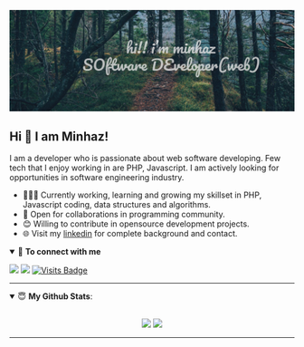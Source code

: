[![Header](https://raw.githubusercontent.com/minhaz11/minhaz11/master/readme_header.jpg "Header")](https://mi-minhaz.com/)
## Hi 👋 I am Minhaz! 

I am a developer who is passionate about web software developing. Few tech that I enjoy working in are PHP, Javascript. I am actively looking for opportunities in software engineering industry.

- 👨🏽‍💻 Currently working, learning and growing my skillset in PHP, Javascript coding, data structures and algorithms.
- 🤝 Open for collaborations in programming community.
- 😊 Willing to contribute in opensource development projects.
- 🌐 Visit my [linkedin](https://linkedin.com/in/engr-minhaz) for complete background and contact.

<details open>
<summary>🤝 <b>To connect with me</b></summary>

<p align = "center">
 
[<img src ="https://img.shields.io/badge/portfolio-%23.svg?&style=for-the-badge&logo=&logoColor=white%22">](https://linkedin.com/in/engr-minhaz)
[<img src="https://img.shields.io/badge/facebook-%231877F2.svg?&style=for-the-badge&logo=facebook&logoColor=white" />](https://www.facebook.com/mi.minhaz.0) 
[![Visits Badge](https://badges.pufler.dev/visits/minhaz11/minhaz11?style=for-the-badge)](https://github.com/minhaz11/minhaz11)

</p>

</details>

---

<details open>
 <summary> 😇 <b>My Github Stats</b>: </summary>

<br>

<p align = "center">
  <img src = "https://github-readme-stats.vercel.app/api?username=minhaz11&show_icons=true&theme=tokyonight&line_height=27">
  <img src = "https://github-readme-stats.vercel.app/api/top-langs/?username=minhaz11&hide=css,java,html&theme=tokyonight">
</p>

</details>




---


